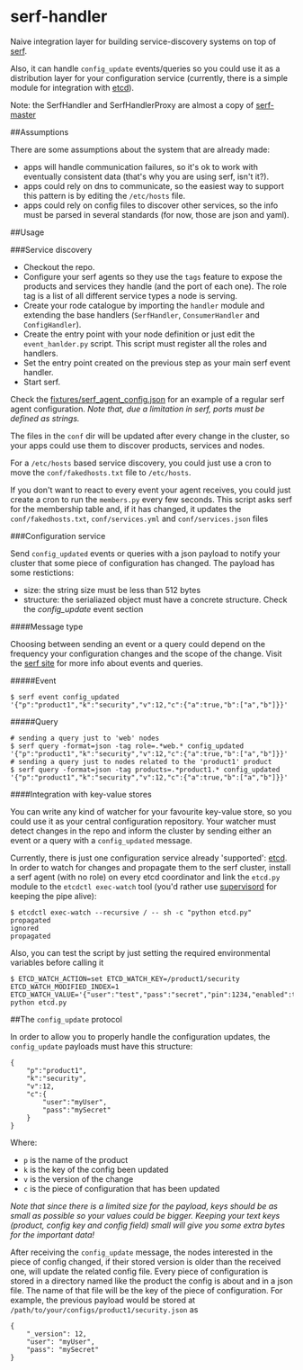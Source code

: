serf-handler
====

Naive integration layer for building service-discovery systems on top of [serf](http://serfdom.io).

Also, it can handle `config_update` events/queries so you could use it as a distribution layer for your configuration service (currently, there is a simple module for integration with [etcd](https://github.com/coreos/etcd)).

Note: the SerfHandler and SerfHandlerProxy are almost a copy of [serf-master](https://github.com/garethr/serf-master)

##Assumptions

There are some assumptions about the system that are already made:

- apps will handle communication failures, so it's ok to work with eventually consistent data (that's why you are using serf, isn't it?).
- apps could rely on dns to communicate, so the easiest way to support this pattern is by editing the `/etc/hosts` file.
- apps could rely on config files to discover other services, so the info must be parsed in several standards (for now, those are json and yaml).

##Usage

###Service discovery

- Checkout the repo.
- Configure your serf agents so they use the `tags` feature to expose the products and services they handle (and the port of each one). The role tag is a list of all different service types a node is serving.
- Create your rode catalogue by importing the `handler` module and extending the base handlers (`SerfHandler`, `ConsumerHandler` and `ConfigHandler`).
- Create the entry point with your node definition or just edit the `event_hanlder.py` script. This script must register all the roles and handlers.
- Set the entry point created on the previous step as your main serf event handler.
- Start serf.

Check the [fixtures/serf_agent_config.json](https://github.com/kpacha/serf-handler/blob/master/fixtures/serf_agent_config.json) for an example of a regular serf agent configuration. *Note that, due a limitation in serf, ports must be defined as strings.*

The files in the `conf` dir will be updated after every change in the cluster, so your apps could use them to discover products, services and nodes.

For a `/etc/hosts` based service discovery, you could just use a cron to move the `conf/fakedhosts.txt` file to `/etc/hosts`.

If you don't want to react to every event your agent receives, you could just create a cron to run the `members.py` every few seconds. This script asks serf for the membership table and, if it has changed, it updates the `conf/fakedhosts.txt`, `conf/services.yml` and `conf/services.json` files

###Configuration service

Send `config_updated` events or queries with a json payload to notify your cluster that some piece of configuration has changed. The payload has some restictions:

- size: the string size must be less than 512 bytes
- structure: the serialiazed object must have a concrete structure. Check the *config_update* event section

####Message type

Choosing between sending an event or a query could depend on the frequency your configuration changes and the scope of the change. Visit the [serf site](http://serfdom.io) for more info about events and queries.

#####Event

```
$ serf event config_updated '{"p":"product1","k":"security","v":12,"c":{"a":true,"b":["a","b"]}}'
```

#####Query

```
# sending a query just to 'web' nodes
$ serf query -format=json -tag role=.*web.* config_updated '{"p":"product1","k":"security","v":12,"c":{"a":true,"b":["a","b"]}}'
# sending a query just to nodes related to the 'product1' product
$ serf query -format=json -tag products=.*product1.* config_updated '{"p":"product1","k":"security","v":12,"c":{"a":true,"b":["a","b"]}}'
```

####Integration with key-value stores

You can write any kind of watcher for your favourite key-value store, so you could use it as your central configuration repository. Your watcher must detect changes in the repo and inform the cluster by sending either an event or a query with a `config_updated` message.

Currently, there is just one configuration service already 'supported': [etcd](https://github.com/coreos/etcd). In order to watch for changes and propagate them to the serf cluster, install a serf agent (with no role) on every etcd coordinator and link the `etcd.py` module to the `etcdctl exec-watch` tool (you'd rather use [supervisord](http://supervisord.org/) for keeping the pipe alive):

```
$ etcdctl exec-watch --recursive / -- sh -c "python etcd.py"
propagated
ignored
propagated
```

Also, you can test the script by just setting the required environmental variables before calling it

```
$ ETCD_WATCH_ACTION=set ETCD_WATCH_KEY=/product1/security ETCD_WATCH_MODIFIED_INDEX=1 ETCD_WATCH_VALUE='{"user":"test","pass":"secret","pin":1234,"enabled":true}' python etcd.py
```

##The `config_update` protocol

In order to allow you to properly handle the configuration updates, the `config_update` payloads must have this structure:

```
{
	"p":"product1",
	"k":"security",
	"v":12,
	"c":{
		"user":"myUser",
		"pass":"mySecret"
	}
}
```

Where:

- `p` is the name of the product
- `k` is the key of the config been updated
- `v` is the version of the change
- `c` is the piece of configuration that has been updated

*Note that since there is a limited size for the payload, keys should be as small as possible so your values could be bigger. Keeping your text keys (product, config key and config field) small will give you some extra bytes for the important data!*

After receiving the `config_update` message, the nodes interested in the piece of config changed, if their stored version is older than the received one, will update the related config file. Every piece of configuration is stored in a directory named like the product the config is about and in a json file. The name of that file will be the key of the piece of configuration. For example, the previous payload would be stored at `/path/to/your/configs/product1/security.json` as

```
{
    "_version": 12,
    "user": "myUser",
    "pass": "mySecret"
}
```
